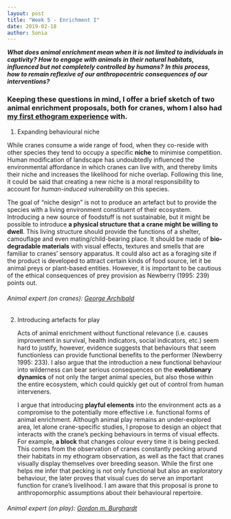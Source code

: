 ```yaml
---
layout: post
title: "Week 5 - Enrichment I"
date: 2019-02-18
author: Sonia
---
```


***What does animal enrichment mean when it is not limited to individuals in captivity?***
***How to engage with animals in their natural habitats, influenced but not completely controlled by humans?***
***In this process, how to remain reflexive of our anthropocentric consequences of our interventions?***

### Keeping these questions in mind, I offer a brief sketch of two animal enrichment proposals, both for cranes, whom I also had [my first ethogram experience](/2019-02-03-week-3.md) with. 

1. Expanding behavioural niche

While cranes consume a wide range of food, when they co-reside with other species they tend to occupy a specific **niche** to minimise competition. Human modification of landscape has undoubtedly influenced the environmental affordance in which cranes can live with, and thereby limits their niche and increases the likelihood for niche overlap. Following this line, it could  be said that creating a new niche is a moral responsibility to account for *human-induced vulnerability* on this species. 

The goal of “niche design” is not to produce an artefact but to provide the species with a living environment constituent of their ecosystem. Introducing a new source of foodstuff is not sustainable, but it might be possible to introduce **a physical structure that a crane might be willing to dwell**. This living structure should provide the functions of a shelter, camouflage and even mating/child-bearing place. It should be made of **bio-degradable materials** with visual effects, textures and smells that are familiar to cranes’ sensory apparatus. It could also act as a foraging site if the product is developed to attract certain kinds of food source, let it be animal preys or plant-based entities. However, it is important to be cautious of the ethical consequences of prey provision as Newberry (1995: 239) points out. 

###### Animal expert (on cranes): [George Archibald](https://www.savingcranes.org/george-archibald/) 

2. Introducing artefacts for play

	Acts of animal enrichment without functional relevance (i.e. causes improvement in survival, health indicators, social indicators, etc.) seem hard to justify, however, evidence suggests that behaviours that seem functionless can provide functional benefits to the performer (Newberry 1995: 233). I also argue that the introduction a new functional behaviour into wilderness can bear serious consequences on the **evolutionary dynamics** of not only the target animal species, but also those within the entire ecosystem, which could quickly get out of control from human interveners. 
	
	I argue that introducing **playful elements** into the environment acts as a compromise to the potentially more effective i.e. functional forms of animal enrichment. Although animal play remains an under-explored area, let alone crane-specific studies, I propose to design an object that interacts with the crane’s pecking behaviours in terms of visual effects. For example, **a block** that changes colour every time it is being pecked. This comes from the observation of cranes constantly pecking around their habitats in my ethogram observation, as well as the fact that cranes visually display themselves over breeding season. While the first one helps me infer that pecking is not only functional but also an exploratory behaviour, the later proves that visual cues do serve an important function for crane’s livelihood. I am aware that this proposal is prone to anthropomorphic assumptions about their behavioural repertoire. 

###### Animal expert (on play): [Gordon m. Burghardt](http://eeb.bio.utk.edu/people/gordon-burghardt/)


